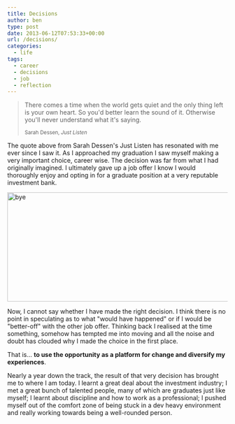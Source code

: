 ```yaml
---
title: Decisions
author: ben
type: post
date: 2013-06-12T07:53:33+00:00
url: /decisions/
categories:
  - life
tags:
  - career
  - decisions
  - job
  - reflection
---
```


> There comes a time when the world gets quiet and the only thing left is your own heart. So you'd better learn the sound of it. Otherwise you'll never understand what it's saying.
>
> <small>Sarah Dessen, <cite title="Just Listen">Just Listen</cite></small>

The quote above from Sarah Dessen's Just Listen has resonated with me ever since I saw it. As I approached my graduation I saw myself making a very important choice, career wise. The decision was far from what I had originally imagined. I ultimately gave up a job offer I know I would thoroughly enjoy and opting in for a graduate position at a very reputable investment bank.

<img src="http://hbish.com/wp-content/uploads/2013/06/bye.jpg" alt="bye" width="1170" height="250" class="alignnone size-full wp-image-54" srcset="https://hbish.com/wp-content/uploads/2013/06/bye.jpg 1170w, https://hbish.com/wp-content/uploads/2013/06/bye-300x64.jpg 300w, https://hbish.com/wp-content/uploads/2013/06/bye-1024x218.jpg 1024w" sizes="(max-width: 1170px) 100vw, 1170px" />

Now, I cannot say whether I have made the right decision. I think there is no point in speculating as to what "would have happened" or if I would be "better-off" with the other job offer. Thinking back I realised at the time something, somehow has tempted me into moving and all the noise and doubt has clouded why I made the choice in the first place.

That is... **to use the opportunity as a platform for change and diversify my experiences**.

Nearly a year down the track, the result of that very decision has brought me to where I am today. I learnt a great deal about the investment industry; I met a great bunch of talented people, many of which are graduates just like myself; I learnt about discipline and how to work as a professional; I pushed myself out of the comfort zone of being stuck in a dev heavy environment and really working towards being a well-rounded person.
